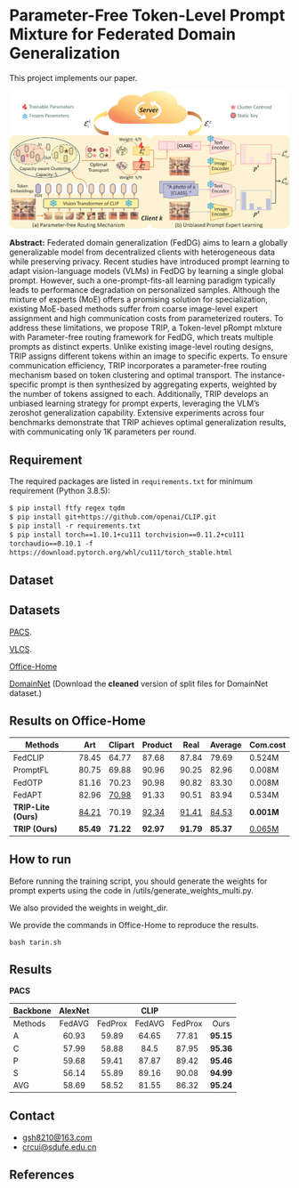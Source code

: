 # Parameter-Free Token-Level Prompt Mixture for Federated Domain Generalization

This project implements our paper.

![TRIP](figs/f_TRIP.png)

**Abstract:** Federated domain generalization (FedDG) aims to learn a globally generalizable model from decentralized clients with heterogeneous data while preserving privacy. Recent studies have introduced prompt learning to adapt vision-language models (VLMs) in FedDG by learning a single global prompt. However,
such a one-prompt-fits-all learning paradigm typically leads to performance degradation on personalized samples. Although the mixture of experts (MoE) offers a promising solution for specialization, existing MoE-based methods suffer from coarse image-level expert assignment and high communication costs from parameterized routers. To address these limitations, we propose TRIP, a Token-level pRompt mIxture with Parameter-free routing framework for FedDG, which treats multiple prompts as distinct experts. Unlike existing image-level routing designs, TRIP assigns different tokens within an image to specific experts. To ensure communication efficiency, TRIP incorporates a parameter-free routing mechanism based on token clustering and optimal transport. The instance-specific prompt is then synthesized by aggregating experts, weighted by the number of tokens assigned to each. Additionally, TRIP develops an unbiased
learning strategy for prompt experts, leveraging the VLM’s zeroshot generalization capability. Extensive experiments across four benchmarks demonstrate that TRIP achieves optimal generalization results, with communicating only 1K parameters per round.  

## Requirement

The required packages are listed in `requirements.txt` for minimum requirement (Python 3.8.5):

```
$ pip install ftfy regex tqdm
$ pip install git+https://github.com/openai/CLIP.git
$ pip install -r requirements.txt
$ pip install torch==1.10.1+cu111 torchvision==0.11.2+cu111 torchaudio==0.10.1 -f https://download.pytorch.org/whl/cu111/torch_stable.html
```

## Dataset

## Datasets

[
PACS](https://wjdcloud.blob.core.windows.net/dataset/PACS.zip).

[VLCS](https://wjdcloud.blob.core.windows.net/dataset/VLCS/VLCS.zip).

[Office-Home](https://wjdcloud.blob.core.windows.net/dataset/OfficeHome.zip)

[DomainNet](https://ai.bu.edu/M3SDA/)  (Download the **cleaned** version of split files  for DomainNet dataset.)

## Results on Office-Home

| Methods              | Art          | Clipart      | Product      | Real         | Average      | Com.cost      |
| -------------------- | ------------ | ------------ | ------------ | ------------ | ------------ | ------------- |
| FedCLIP              | 78.45        | 64.77        | 87.68        | 87.84        | 79.69        | 0.524M        |
| PromptFL             | 80.75        | 69.88        | 90.96        | 90.25        | 82.96        | 0.008M        |
| FedOTP               | 81.16        | 70.23        | 90.98        | 90.82        | 83.30        | 0.008M        |
| FedAPT               | 82.96        | <u>70.98</u> | 91.33        | 90.51        | 83.94        | 0.534M        |
| **TRIP-Lite (Ours)** | <u>84.21</u> | 70.19        | <u>92.34</u> | <u>91.41</u> | <u>84.53</u> | **0.001M**    |
| **TRIP (Ours)**      | **85.49**    | **71.22**    | **92.97**    | **91.79**    | **85.37**    | <u>0.065M</u> |

## How to run

Before running the training script, you should generate the  weights for prompt  experts  using the code in /utils/generate_weights_multi.py.

We also provided the weights in  weight_dir.

We provide the commands  in Office-Home to reproduce the results.

```shell
bash tarin.sh
```

## Results

**PACS**

| Backbone | AlexNet |         |  CLIP  |         |           |
|----------|:-------:|:-------:|:------:|:-------:|:---------:|
| Methods  | FedAVG  | FedProx | FedAVG | FedProx | Ours      |
| A        | 60.93   | 59.89   | 64.65  | 77.81   | **95.15** |
| C        | 57.99   | 58.88   | 84.5   | 87.95   | **95.36** |
| P        | 59.68   | 59.41   | 87.87  | 89.42   | **95.46** |
| S        | 56.14   | 55.89   | 89.16  | 90.08   | **94.99** |
| AVG      | 58.69   | 58.52   | 81.55  | 86.32   | **95.24** |

## Contact

- gsh8210@163.com
- crcui@sdufe.edu.cn  

## References

```

```

